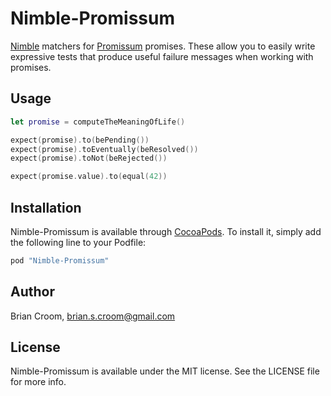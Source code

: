 # Nimble-Promissum

[Nimble](https://github.com/Quick/Nimble) matchers for [Promissum](https://github.com/tomlokhorst/Promissum) promises. These allow you to easily write expressive tests that produce useful failure messages when working with promises.

## Usage

```swift
let promise = computeTheMeaningOfLife()

expect(promise).to(bePending())
expect(promise).toEventually(beResolved())
expect(promise).toNot(beRejected())

expect(promise.value).to(equal(42))
```

## Installation

Nimble-Promissum is available through [CocoaPods](http://cocoapods.org). To install
it, simply add the following line to your Podfile:

```ruby
pod "Nimble-Promissum"
```

## Author

Brian Croom, brian.s.croom@gmail.com

## License

Nimble-Promissum is available under the MIT license. See the LICENSE file for more info.
